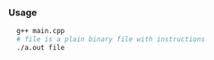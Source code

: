 ### Usage
```bash
  g++ main.cpp
  # file is a plain binary file with instructions
  ./a.out file
```
